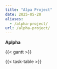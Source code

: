 ```yaml
---
title: "Alpa Project"
date: 2025-05-20
aliases:
  - /alpha-project/
url: /alpha-project/
---
```


**Aplpha**

{{< gantt >}}

{{< task-table >}}
